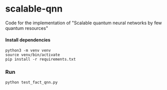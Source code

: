# scalable-qnn
Code for the implementation of "Scalable quantum neural networks by few quantum resources"

#### Install dependencies
    python3 -m venv venv
    source venv/bin/activate
    pip install -r requirements.txt

### Run
    python test_fact_qnn.py